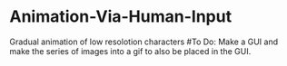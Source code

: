 # Animation-Via-Human-Input
Gradual animation of low resolotion characters
#To Do: 
Make a GUI and make the series of images into a gif to also be placed in the GUI.
